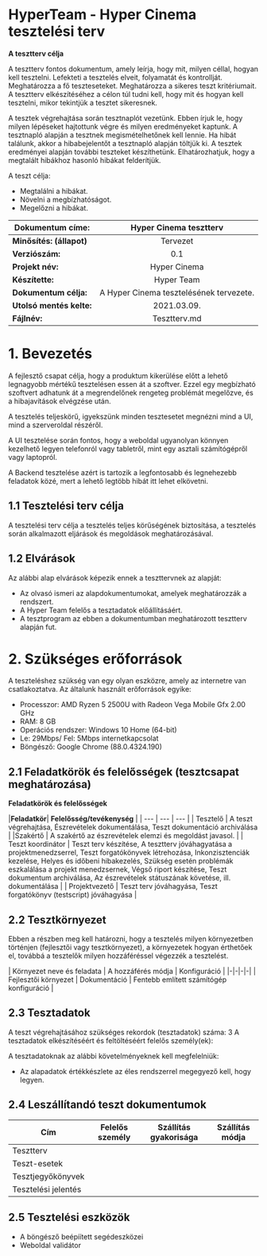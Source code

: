 
# HyperTeam - Hyper Cinema tesztelési terv

**A tesztterv célja**

A tesztterv fontos dokumentum, amely leírja, hogy mit, milyen céllal, hogyan kell tesztelni.
Lefekteti a tesztelés elveit, folyamatát és kontrollját. Meghatározza a fő
teszteseteket. Meghatározza a sikeres teszt kritériumait.
A tesztterv elkészítéséhez a célon túl tudni kell, hogy mit és hogyan kell tesztelni, mikor tekintjük a tesztet sikeresnek.

A tesztek végrehajtása során tesztnaplót vezetünk. Ebben írjuk le, hogy milyen lépéseket hajtottunk
végre és milyen eredményeket kaptunk. A tesztnapló alapján a tesztnek megismételhetőnek kell
lennie. Ha hibát találunk, akkor a hibabejelentőt a tesztnapló alapján töltjük ki.
A tesztek eredményei alapján további teszteket készíthetünk. Elhatározhatjuk, hogy a megtalált hibákhoz hasonló hibákat felderítjük.

A teszt célja:
- Megtalálni a hibákat.
- Növelni a megbízhatóságot.
- Megelőzni a hibákat.

|  Dokumentum címe: |  Hyper Cinema tesztterv |
|---|:-:|
| **Minősítés: (állapot)** | Tervezet |
| **Verziószám:** | 0.1 |
| **Projekt név:** | Hyper Cinema |
| **Készítette:** | Hyper Team |
| **Dokumentum célja:** | A Hyper Cinema tesztelésének tervezete. |
| **Utolsó mentés kelte:** | 2021.03.09. |
| **Fájlnév:** | Tesztterv.md |


# 1. Bevezetés

A fejlesztő csapat célja, hogy a produktum kikerülése előtt a lehető legnagyobb mértékű tesztelésen essen át a szoftver. Ezzel egy megbízható szoftvert adhatunk át a megrendelőnek rengeteg problémát megelőzve, és a hibajavítások elvégzése után.

A tesztelés teljeskörű, igyekszünk minden tesztesetet megnézni mind a UI, mind a szerveroldal részéről.

A UI tesztelése során fontos, hogy a weboldal ugyanolyan könnyen kezelhető legyen telefonról vagy tabletről, mint egy asztali számítógépről vagy laptopról.

A Backend tesztelése azért is tartozik a legfontosabb és legnehezebb feladatok közé, mert a lehető legtöbb hibát itt lehet elkövetni.

## 1.1 Tesztelési terv célja

A tesztelési terv célja a tesztelés teljes körűségének biztosítása, a tesztelés során alkalmazott eljárások és megoldások meghatározásával.

 
## 1.2 Elvárások

Az alábbi alap elvárások képezik ennek a teszttervnek az alapját:

- Az olvasó ismeri az alapdokumentumokat, amelyek meghatározzák a rendszert.
- A Hyper Team felelős a tesztadatok előállításáért.
- A tesztprogram az ebben a dokumentumban meghatározott tesztterv alapján fut.


# 2. Szükséges erőforrások

A teszteléshez szükség van egy olyan eszközre, amely az internetre  van csatlakoztatva.
Az általunk használt erőforrások egyike:
- Processzor: AMD Ryzen 5 2500U with Radeon Vega Mobile Gfx 2.00 GHz
- RAM: 8 GB
- Operációs rendszer: Windows 10 Home (64-bit)
- Le: 29Mbps/ Fel: 5Mbps internetkapcsolat
- Böngésző: Google Chrome (88.0.4324.190)

## 2.1 Feladatkörök és felelősségek (tesztcsapat meghatározása)


**Feladatkörök és felelősségek**

|**Feladatkör**|  **Felelősség/tevékenység**	|
| --- | --- | --- |
| Tesztelő |  A teszt végrehajtása, Észrevételek dokumentálása, Teszt dokumentáció archiválása	|
|Szakértő 	 |  A szakértő az észrevételek elemzi és megoldást javasol.	|
| Teszt koordinátor |  Teszt terv készítése,  A tesztterv jóváhagyatása a projektmenedzserrel,  Teszt forgatókönyvek létrehozása,  Inkonzisztenciák kezelése,   Helyes és időbeni hibakezelés,   Szükség esetén problémák eszkalálása a projekt menedzsernek,   Végső riport készítése,   Teszt dokumentum archiválása,   Az észrevételek státuszának követése, ill. dokumentálása 	|
|  Projektvezető		|  Teszt terv jóváhagyása, Teszt forgatókönyv (testscript) jóváhagyása	|

## 2.2 Tesztkörnyezet

Ebben a részben meg kell határozni, hogy a tesztelés milyen környezetben történjen (fejlesztői vagy tesztkörnyezet), a környezetek hogyan érthetőek el, továbbá a tesztelők milyen hozzáféréssel végezzék a tesztelést.

| Környezet neve és feladata | A hozzáférés módja  | Konfiguráció |
|-|-|-|-|
| Fejlesztői környezet | Dokumentáció | Fentebb említett számítógép konfiguráció |

## 2.3 Tesztadatok
A teszt végrehajtásához szükséges rekordok (tesztadatok) száma: 3
A tesztadatok elkészítéséért és feltöltéséért felelős személy(ek): 

A tesztadatoknak az alábbi követelményeknek kell megfelelniük:
- Az alapadatok értékkészlete az éles rendszerrel megegyező kell, hogy legyen.

## 2.4 Leszállítandó teszt dokumentumok

| **Cím** | **Felelős személy** | **Szállítás gyakorisága** | **Szállítás módja** |
| --- | --- | --- | --- |
| Tesztterv |  |  |  |
| Teszt-esetek |  |  |  |
| Tesztjegyőkönyvek |  |  |  |
| Tesztelési jelentés  |  |  |  |

## 2.5 Tesztelési eszközök
- A böngésző beépíített segédeszközei
- Weboldal validátor


